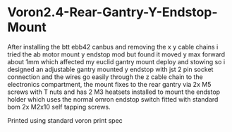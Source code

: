 # Voron2.4-Rear-Gantry-Y-Endstop-Mount

After installing the btt ebb42 canbus and removing the x y cable chains i tried the ab motor mount y endstop mod but found it moved y max forward about 1mm which affected my euclid gantry mount deploy and stowing so i designed an adjustable gantry mounted y endstop with jst 2 pin socket connection and the wires go easily through the z cable chain to the electronics compartment, the mount fixes to the rear gantry via 2x M5 screws with T nuts and has 2 M3 heatsets installed to mount the endstop holder which uses the normal omron endstop switch fitted with standard bom 2x M2x10 self tapping screws.

Printed using standard voron print spec
